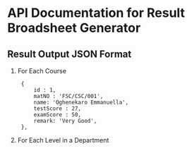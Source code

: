 # API Documentation for Result Broadsheet Generator

## Result Output JSON Format
1. For Each Course

        {
            id : 1,
            matNO : 'FSC/CSC/001',
            name: 'Oghenekaro Emmanuella',
            testScore : 27,
            examScore : 50,
            remark: 'Very Good',
        },

2. For Each Level in a Department